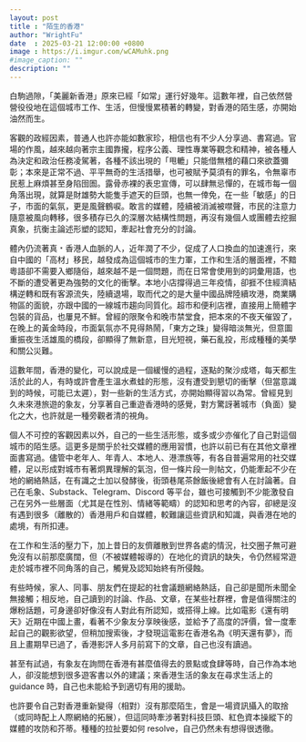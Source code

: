 ```yaml
---
layout: post
title : "陌生的香港"
author: "WrightFu"
date  : 2025-03-21 12:00:00 +0800
image : https://i.imgur.com/wCAMuhk.png
#image_caption: ""
description: ""
---
```


白駒過隙，「美麗新香港」原來已經「如常」運行好幾年。這數年裡，自己依然營營役役地在這個城市工作、生活，但慢慢累積著的轉變，對香港的陌生感，亦開始油然而生。

<!--more-->

客觀的政經因素，普通人也許亦能如數家珍，相信也有不少人分享過、書寫過。官場的作風，越來越向著宗主國靠攏，程序公義、理性專業等觀念和精神，被各種人為決定和政治任務凌駕著，各種不該出現的「甩轆」只能借無稽的藉口來欲蓋彌彰；本來是正常不過、平平無奇的生活措舉，也可被賦予莫須有的罪名，令無辜市民惹上麻煩甚至身陷囹圄。露骨赤裸的表忠宣傳，可以肆無忌憚的，在城市每一個角落出現，就算是財雄勢大能隻手遮天的巨頭，也無一倖免，在一些「敏感」的日子，市面的氣氛，更是風聲鶴唳。敢言的媒體，陸續被消滅被噤聲，市民的注意力隨意被風向轉移，很多積存已久的深層次結構性問題，再沒有幾個人或團體去挖掘真象，抗衡主論述形塑的認知，牽起社會充分的討論。

體內仍流著真﹡香港人血脈的人，近年潤了不少，促成了人口換血的加速進行，來自中國的「高材」移民，越發成為這個城市的生力軍，工作和生活的層面裡，不黯粵語卻不需要入鄉隨俗，越來越不是一個問題，而在日常會使用到的詞彙用語，也不斷的遭受著更為強勢的文化的衝擊。本地小店撐得過三年疫情，卻捱不住經濟結構逆轉和既有客源流失，陸續退場，取而代之的是大量中國品牌陸續攻港，商業購物區的面貌，亦跟中國的一線城市趨向同質化。超市和便利店裡，直接用上簡體字包裝的貨品，也屢見不鮮。曾經的限聚令和晚市禁堂食，把本來的不夜天催毀了，在晚上的黃金時段，市面氣氛亦不見得熱鬧，「東方之珠」變得暗淡無光，但意圖重振夜生活雄風的橋段，卻顯得了無新意，目光短視，藥石亂投，形成種種的美學和關公災難。

這數年間，香港的變化，可以說成是一個緩慢的過程，逐點的聚沙成塔，每天都生活於此的人，有時或許會產生溫水煮蛙的形態，沒有遭受到懇切的衝擊（但當意識到的時候，可能已太遲），對一些新的生活方式，亦開始顯得習以為常。曾經見到久未來港旅遊的象友，分享著自己重遊香港時的感覺，對方驚訝著城市（負面）變化之大，也許就是一種旁觀者清的視角。

個人不可控的客觀因素以外，自己的一些生活形態，或多或少亦催化了自己對這個城市的陌生感。這更多是關乎於社交媒體的應用習慣，也許以前已有在其他文章裡面書寫過。儘管中老年人、年青人、本地人、港漂族等，有各自普遍常用的社交媒體，足以形成對城市有著炯異理解的氣泡，但一條片段一則帖文，仍能牽起不少在地的網絡熱話，在有識之士加以發酵後，街頭巷尾茶餘飯後總會有人在討論著。自己在毛象、Substack、Telegram、Discord 等平台，雖也可接觸到不少能激發自己在另外一些層面（尤其是在性別、情緒等範疇）的認知和思考的內容，卻總是沒有遇到很多（離散的）香港用戶和自媒體，較難讓這些資訊和知識，與香港在地的處境，有所扣連。

在工作和生活的壓力下，加上昔日的友儕離散到世界各處的情況，社交圈子無可避免沒有以前那麼廣闊，但（不被媒體報導的）在地化的資訊的缺失，令仍然經常遊走於城市裡不同角落的自己，觸覺及認知始終有所侵蝕。

有些時候，家人、同事、朋友們在提起的社會議題網絡熱話，自己卻是聞所未聞全無接觸；相反地，自己讀到的討論、作品、文章，在某些社群裡，會是值得關注的爆粉話題，可身邊卻好像沒有人對此有所認知，或搭得上線。比如電影《還有明天》近期在中國上畫，看著不少象友分享映後感，並給予了高度的評價，曾一度牽起自己的觀影欲望，但稍加搜索後，才發現這電影在香港名為《明天還有夢》，而且上畫期早已過了，香港影評人多月前寫下的文章，自己也沒有讀過。

甚至有試過，有象友在詢問在香港有甚麼值得去的景點或食肆等時，自己作為本地人，卻沒能想到很多遊客書以外的建議；來香港生活的象友在尋求生活上的 guidance 時，自己也未能給予到適切有用的援助。

也許要令自己對香港重新變得（相對）沒有那麼陌生，會是一場資訊攝入的取捨（或同時配上人際網絡的拓展），但這同時牽涉著對科技巨頭、紅色資本操縱下的媒體的攻防和芥蒂。種種的拉扯要如何 resolve，自己仍然未有想得很透徹。

<!--END-->